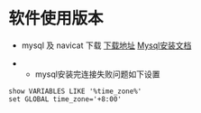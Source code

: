 # 软件使用版本
+ mysql 及 navicat 下载
[下载地址](https://pan.baidu.com/s/1xpzXW_btVWEkDJQB5AK1tQ)
[Mysql安装文档](https://dev.mysql.com/doc/refman/8.0/en/windows-install-archive.html)

+ + mysql安装完连接失败问题如下设置
```
show VARIABLES LIKE '%time_zone%'
set GLOBAL time_zone='+8:00'
```
